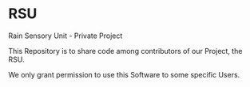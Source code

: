 # RSU
Rain Sensory Unit - Private Project


This Repository is to share code among contributors of our Project, the RSU. 

We only grant permission to use this Software to some specific Users.
